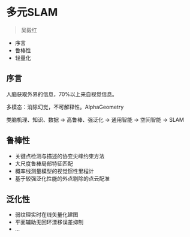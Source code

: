 # 多元SLAM

> 吴毅红

- 序言
- 鲁棒性
- 轻量化

## 序言

人脑获取外界的信息，70%以上来自视觉信息。

多模态：消除幻觉，不可解释性。AlphaGeometry

类脑机理、知识、数据 -> 高鲁棒、强泛化 -> 通用智能 -> 空间智能 -> SLAM

## 鲁棒性

- 关键点检测与描述的协变尖峰约束方法
- 大尺度鲁棒局部特征匹配
- 概率线测量模型的视觉惯性里程计
- 基于较强泛化性能的外点剔除的点云配准

## 泛化性

- 弱纹理实时在线矢量化建图
- 平面辅助无回环漂移误差抑制
- ...
